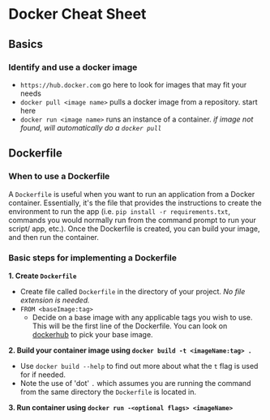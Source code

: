 # Docker Cheat Sheet

## Basics
### Identify and use a docker image
* `https://hub.docker.com`      go here to look for images that may fit your needs
* `docker pull <image name>`    pulls a docker image from a repository. start here 
* `docker run <image name>`     runs an instance of a container. <i>if image not found, will automatically do a `docker pull`</i>

## Dockerfile
### When to use a Dockerfile
A `Dockerfile` is useful when you want to run an application from a Docker container. Essentially, it's the file that provides the instructions to create the environment to run the app (i.e. `pip install -r requirements.txt`, commands you would normally run from the command prompt to run your script/ app, etc.). Once the Dockerfile is created, you can build your image, and then run the container. 

### Basic steps for implementing a Dockerfile
<b>1. Create `Dockerfile`</b>
   * Create file called `Dockerfile` in the directory of your project. <i>No file extension is needed.</i>
   * `FROM <baseImage:tag>`
      * Decide on a base image with any applicable tags you wish to use. This will be the first line of the Dockerfile. You can look on [dockerhub](https://hub.docker.com) to pick your base image.
   
<b>2. Build your container image using `docker build -t <imageName:tag> .`</b>
   * Use `docker build --help` to find out more about what the `t` flag is used for if needed. 
   * Note the use of 'dot' `.` which assumes you are running the command from the same directory the `Dockerfile` is located in. 
   
<b>3. Run container using `docker run -<optional flags> <imageName>`</b>

